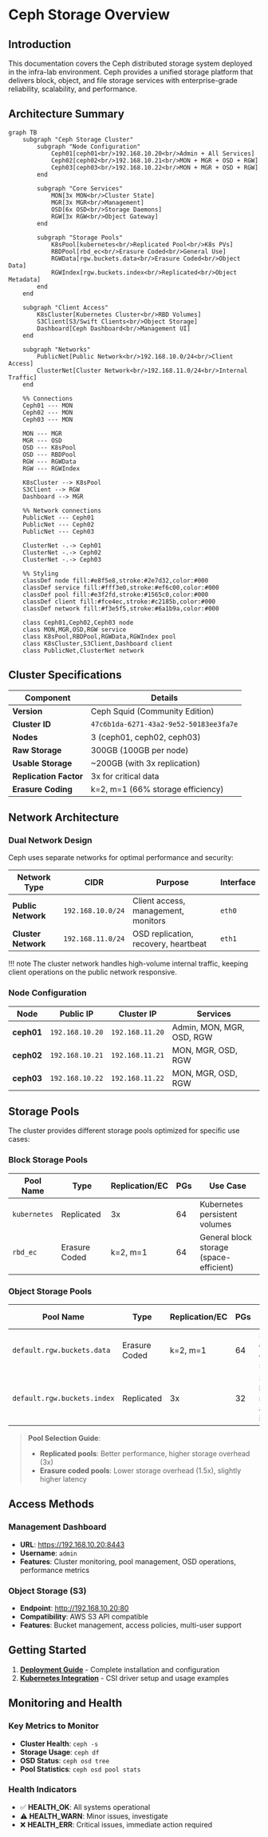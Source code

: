 # Ceph Storage Overview

## Introduction

This documentation covers the Ceph distributed storage system deployed in the infra-lab environment. Ceph provides a unified storage platform that delivers block, object, and file storage services with enterprise-grade reliability, scalability, and performance.

## Architecture Summary

```mermaid
graph TB
    subgraph "Ceph Storage Cluster"
        subgraph "Node Configuration"
            Ceph01[ceph01<br/>192.168.10.20<br/>Admin + All Services]
            Ceph02[ceph02<br/>192.168.10.21<br/>MON + MGR + OSD + RGW]
            Ceph03[ceph03<br/>192.168.10.22<br/>MON + MGR + OSD + RGW]
        end
        
        subgraph "Core Services"
            MON[3x MON<br/>Cluster State]
            MGR[3x MGR<br/>Management]
            OSD[6x OSD<br/>Storage Daemons]
            RGW[3x RGW<br/>Object Gateway]
        end
        
        subgraph "Storage Pools"
            K8sPool[kubernetes<br/>Replicated Pool<br/>K8s PVs]
            RBDPool[rbd_ec<br/>Erasure Coded<br/>General Use]
            RGWData[rgw.buckets.data<br/>Erasure Coded<br/>Object Data]
            RGWIndex[rgw.buckets.index<br/>Replicated<br/>Object Metadata]
        end
    end
    
    subgraph "Client Access"
        K8sCluster[Kubernetes Cluster<br/>RBD Volumes]
        S3Client[S3/Swift Clients<br/>Object Storage]
        Dashboard[Ceph Dashboard<br/>Management UI]
    end
    
    subgraph "Networks"
        PublicNet[Public Network<br/>192.168.10.0/24<br/>Client Access]
        ClusterNet[Cluster Network<br/>192.168.11.0/24<br/>Internal Traffic]
    end
    
    %% Connections
    Ceph01 --- MON
    Ceph02 --- MON
    Ceph03 --- MON
    
    MON --- MGR
    MGR --- OSD
    OSD --- K8sPool
    OSD --- RBDPool
    RGW --- RGWData
    RGW --- RGWIndex
    
    K8sCluster --> K8sPool
    S3Client --> RGW
    Dashboard --> MGR
    
    %% Network connections
    PublicNet --- Ceph01
    PublicNet --- Ceph02
    PublicNet --- Ceph03
    
    ClusterNet -.-> Ceph01
    ClusterNet -.-> Ceph02
    ClusterNet -.-> Ceph03
    
    %% Styling
    classDef node fill:#e8f5e8,stroke:#2e7d32,color:#000
    classDef service fill:#fff3e0,stroke:#ef6c00,color:#000
    classDef pool fill:#e3f2fd,stroke:#1565c0,color:#000
    classDef client fill:#fce4ec,stroke:#c2185b,color:#000
    classDef network fill:#f3e5f5,stroke:#6a1b9a,color:#000
    
    class Ceph01,Ceph02,Ceph03 node
    class MON,MGR,OSD,RGW service
    class K8sPool,RBDPool,RGWData,RGWIndex pool
    class K8sCluster,S3Client,Dashboard client
    class PublicNet,ClusterNet network
```

## Cluster Specifications

| Component | Details |
|-----------|---------|
| **Version** | Ceph Squid (Community Edition) |
| **Cluster ID** | `47c6b1da-6271-43a2-9e52-50183ee3fa7e` |
| **Nodes** | 3 (ceph01, ceph02, ceph03) |
| **Raw Storage** | 300GB (100GB per node) |
| **Usable Storage** | ~200GB (with 3x replication) |
| **Replication Factor** | 3x for critical data |
| **Erasure Coding** | k=2, m=1 (66% storage efficiency) |

## Network Architecture

### Dual Network Design

Ceph uses separate networks for optimal performance and security:

| Network Type | CIDR | Purpose | Interface |
|--------------|------|---------|-----------|
| **Public Network** | `192.168.10.0/24` | Client access, management, monitors | `eth0` |
| **Cluster Network** | `192.168.11.0/24` | OSD replication, recovery, heartbeat | `eth1` |

!!! note
    The cluster network handles high-volume internal traffic, keeping client operations on the public network responsive.

### Node Configuration

| Node | Public IP | Cluster IP | Services |
|------|-----------|------------|----------|
| **ceph01** | `192.168.10.20` | `192.168.11.20` | Admin, MON, MGR, OSD, RGW |
| **ceph02** | `192.168.10.21` | `192.168.11.21` | MON, MGR, OSD, RGW |
| **ceph03** | `192.168.10.22` | `192.168.11.22` | MON, MGR, OSD, RGW |

## Storage Pools

The cluster provides different storage pools optimized for specific use cases:

### Block Storage Pools

| Pool Name | Type | Replication/EC | PGs | Use Case |
|-----------|------|----------------|-----|----------|
| `kubernetes` | Replicated | 3x | 64 | Kubernetes persistent volumes |
| `rbd_ec` | Erasure Coded | k=2, m=1 | 64 | General block storage (space-efficient) |

### Object Storage Pools

| Pool Name | Type | Replication/EC | PGs | Use Case |
|-----------|------|----------------|-----|----------|
| `default.rgw.buckets.data` | Erasure Coded | k=2, m=1 | 64 | S3 object data storage |
| `default.rgw.buckets.index` | Replicated | 3x | 32 | S3 bucket metadata and indexes |

> **Pool Selection Guide**:
> - **Replicated pools**: Better performance, higher storage overhead (3x)
> - **Erasure coded pools**: Lower storage overhead (1.5x), slightly higher latency

## Access Methods

### Management Dashboard
- **URL**: https://192.168.10.20:8443
- **Username**: `admin`
- **Features**: Cluster monitoring, pool management, OSD operations, performance metrics


### Object Storage (S3)
- **Endpoint**: http://192.168.10.20:80
- **Compatibility**: AWS S3 API compatible
- **Features**: Bucket management, access policies, multi-user support

## Getting Started

1. **[Deployment Guide](deployment.md)** - Complete installation and configuration
2. **[Kubernetes Integration](integrations/kubernetes.md)** - CSI driver setup and usage examples

## Monitoring and Health

### Key Metrics to Monitor
- **Cluster Health**: `ceph -s`
- **Storage Usage**: `ceph df`
- **OSD Status**: `ceph osd tree`
- **Pool Statistics**: `ceph osd pool stats`

### Health Indicators
- ✅ **HEALTH_OK**: All systems operational
- ⚠️ **HEALTH_WARN**: Minor issues, investigate
- ❌ **HEALTH_ERR**: Critical issues, immediate action required